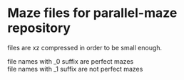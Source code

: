 # Maze files for parallel-maze repository

files are xz compressed in order to be small enough.  

file names with _0 suffix are perfect mazes  
file names with _1 suffix are not perfect mazes  
